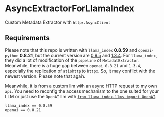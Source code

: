 # AsyncExtractorForLlamaIndex
Custom Metadata Extractor with `httpx.AsyncClient`

## Requirements
Please note that this repo is written with `llama_index` **0.8.59** and `openai-python` **0.8.21**, but the current version are [0.9.5](https://github.com/run-llama/llama_index) and [1.3.4](https://github.com/openai/openai-python). For `llama_index`, they did a lot of modification of the `pipeline` of `MetadatExtractor`. Meanwhile, there is a huge gap between `openai 0.8.21` and `1.3.4`, especially the replication of `atiohttp` to `httpx`. So, it may conflict with the newest version. Please note that again.

Meanwhile, it is from a custom llm with an async HTTP request to my own `api`. You need to reconfig the access mechanism to the one suited for your LLM or just use the `OpenAI` llm with [`from llama_index.llms import OpenAI`](https://docs.llamaindex.ai/en/v0.8.39/examples/metadata_extraction/MetadataExtractionSEC.html).
```
llama_index == 0.8.59
openai == 0.8.21
```
